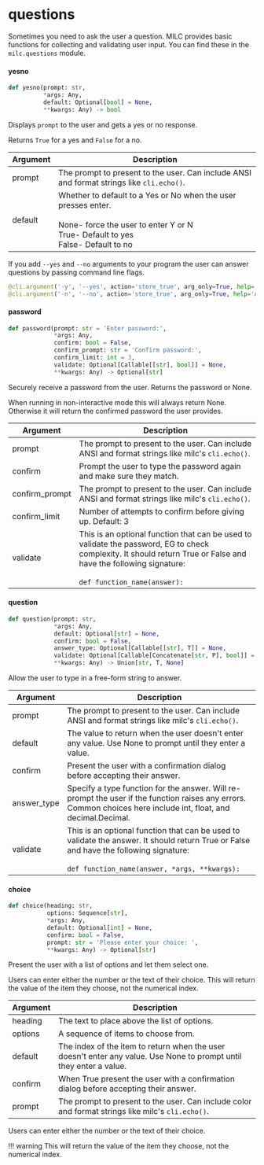 <a id="questions"></a>

# questions

Sometimes you need to ask the user a question. MILC provides basic functions for collecting and validating user input. You can find these in the `milc.questions` module.

<a id="questions.yesno"></a>

#### yesno

```python
def yesno(prompt: str,
          *args: Any,
          default: Optional[bool] = None,
          **kwargs: Any) -> bool
```

Displays `prompt` to the user and gets a yes or no response.

Returns `True` for a yes and `False` for a no.

| Argument | Description |
|----------|-------------|
| prompt | The prompt to present to the user. Can include ANSI and format strings like `cli.echo()`. |
| default | Whether to default to a Yes or No when the user presses enter.<br><br>None- force the user to enter Y or N<br>True- Default to yes<br>False- Default to no |

If you add `--yes` and `--no` arguments to your program the user can answer questions by passing command line flags.

```python
@cli.argument('-y', '--yes', action='store_true', arg_only=True, help='Answer yes to all questions.')
@cli.argument('-n', '--no', action='store_true', arg_only=True, help='Answer no to all questions.')
```

<a id="questions.password"></a>

#### password

```python
def password(prompt: str = 'Enter password:',
             *args: Any,
             confirm: bool = False,
             confirm_prompt: str = 'Confirm password:',
             confirm_limit: int = 3,
             validate: Optional[Callable[[str], bool]] = None,
             **kwargs: Any) -> Optional[str]
```

Securely receive a password from the user. Returns the password or None.

When running in non-interactive mode this will always return None. Otherwise it will return the confirmed password the user provides.

| Argument | Description |
|----------|-------------|
| prompt | The prompt to present to the user. Can include ANSI and format strings like milc's `cli.echo()`. |
| confirm | Prompt the user to type the password again and make sure they match. |
| confirm_prompt | The prompt to present to the user. Can include ANSI and format strings like milc's `cli.echo()`. |
| confirm_limit | Number of attempts to confirm before giving up. Default: 3 |
| validate | This is an optional function that can be used to validate the password, EG to check complexity. It should return True or False and have the following signature:<br><br>`def function_name(answer):` |

<a id="questions.question"></a>

#### question

```python
def question(prompt: str,
             *args: Any,
             default: Optional[str] = None,
             confirm: bool = False,
             answer_type: Optional[Callable[[str], T]] = None,
             validate: Optional[Callable[Concatenate[str, P], bool]] = None,
             **kwargs: Any) -> Union[str, T, None]
```

Allow the user to type in a free-form string to answer.

| Argument | Description |
|----------|-------------|
| prompt | The prompt to present to the user. Can include ANSI and format strings like milc's `cli.echo()`. |
| default | The value to return when the user doesn't enter any value. Use None to prompt until they enter a value. |
| confirm | Present the user with a confirmation dialog before accepting their answer. |
| answer_type | Specify a type function for the answer. Will re-prompt the user if the function raises any errors. Common choices here include int, float, and decimal.Decimal. |
| validate | This is an optional function that can be used to validate the answer. It should return True or False and have the following signature:<br><br>`def function_name(answer, *args, **kwargs):` |

<a id="questions.choice"></a>

#### choice

```python
def choice(heading: str,
           options: Sequence[str],
           *args: Any,
           default: Optional[int] = None,
           confirm: bool = False,
           prompt: str = 'Please enter your choice: ',
           **kwargs: Any) -> Optional[str]
```

Present the user with a list of options and let them select one.

Users can enter either the number or the text of their choice. This will return the value of the item they choose, not the numerical index.

| Argument | Description |
|----------|-------------|
| heading | The text to place above the list of options. |
| options | A sequence of items to choose from. |
| default | The index of the item to return when the user doesn't enter any value. Use None to prompt until they enter a value. |
| confirm | When True present the user with a confirmation dialog before accepting their answer. |
| prompt | The prompt to present to the user. Can include color and format strings like milc's `cli.echo()`. |

Users can enter either the number or the text of their choice.

!!! warning
    This will return the value of the item they choose, not the numerical index.

